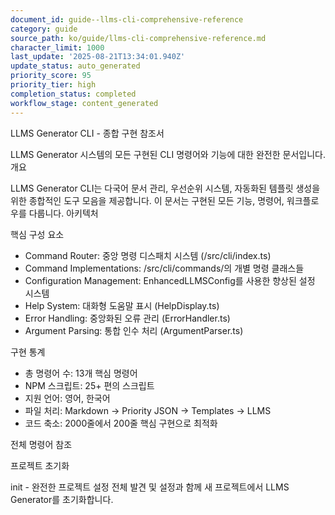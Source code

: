 ```yaml
---
document_id: guide--llms-cli-comprehensive-reference
category: guide
source_path: ko/guide/llms-cli-comprehensive-reference.md
character_limit: 1000
last_update: '2025-08-21T13:34:01.940Z'
update_status: auto_generated
priority_score: 95
priority_tier: high
completion_status: completed
workflow_stage: content_generated
---
```

LLMS Generator CLI - 종합 구현 참조서

LLMS Generator 시스템의 모든 구현된 CLI 명령어와 기능에 대한 완전한 문서입니다. 개요

LLMS Generator CLI는 다국어 문서 관리, 우선순위 시스템, 자동화된 템플릿 생성을 위한 종합적인 도구 모음을 제공합니다. 이 문서는 구현된 모든 기능, 명령어, 워크플로우를 다룹니다. 아키텍처

핵심 구성 요소
- Command Router: 중앙 명령 디스패치 시스템 (/src/cli/index.ts)
- Command Implementations: /src/cli/commands/의 개별 명령 클래스들
- Configuration Management: EnhancedLLMSConfig를 사용한 향상된 설정 시스템
- Help System: 대화형 도움말 표시 (HelpDisplay.ts)
- Error Handling: 중앙화된 오류 관리 (ErrorHandler.ts)
- Argument Parsing: 통합 인수 처리 (ArgumentParser.ts)

구현 통계
- 총 명령어 수: 13개 핵심 명령어
- NPM 스크립트: 25+ 편의 스크립트
- 지원 언어: 영어, 한국어
- 파일 처리: Markdown → Priority JSON → Templates → LLMS
- 코드 축소: 2000줄에서 200줄 핵심 구현으로 최적화

전체 명령어 참조

프로젝트 초기화

init - 완전한 프로젝트 설정
전체 발견 및 설정과 함께 새 프로젝트에서 LLMS Generator를 초기화합니다.
